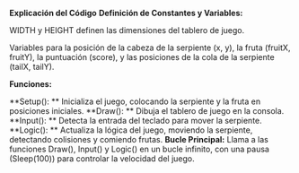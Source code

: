 **Explicación del Código**
**Definición de Constantes y Variables:**

WIDTH y HEIGHT definen las dimensiones del tablero de juego.

Variables para la posición de la cabeza de la serpiente (x, y), la fruta (fruitX, fruitY), la puntuación (score), y las posiciones de la cola de la serpiente (tailX, tailY).

**Funciones:**

**Setup(): **
Inicializa el juego, colocando la serpiente y la fruta en posiciones iniciales.
**Draw(): **
Dibuja el tablero de juego en la consola.
**Input(): **
Detecta la entrada del teclado para mover la serpiente.
**Logic(): **
Actualiza la lógica del juego, moviendo la serpiente, detectando colisiones y comiendo frutas.
**Bucle Principal:**
Llama a las funciones Draw(), Input() y Logic() en un bucle infinito, con una pausa (Sleep(100)) para controlar la velocidad del juego.
